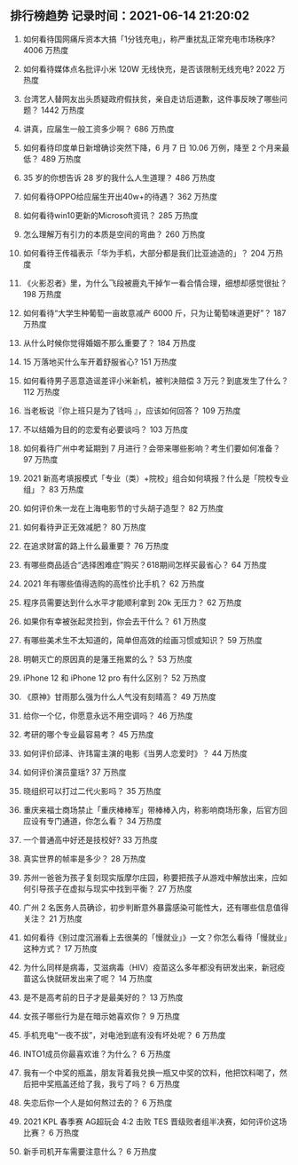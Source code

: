 
## 排行榜趋势 记录时间：2021-06-14 21:20:02
  
  1. 如何看待国网痛斥资本大搞「1分钱充电」，称严重扰乱正常充电市场秩序? 4006 万热度
    
  2. 如何看待媒体点名批评小米 120W 无线快充，是否该限制无线充电? 2022 万热度
    
  3. 台湾艺人替网友出头质疑政府假扶贫，亲自走访后道歉，这件事反映了哪些问题？ 1442 万热度
    
  4. 讲真，应届生一般工资多少啊？ 686 万热度
    
  5. 如何看待印度单日新增确诊突然下降，6 月 7 日 10.06 万例，降至 2 个月来最低？ 489 万热度
    
  6. 35 岁的你想告诉 28 岁的我什么人生道理？ 486 万热度
    
  7. 如何看待OPPO给应届生开出40w+的待遇？ 362 万热度
    
  8. 如何看待win10更新的Microsoft资讯？ 285 万热度
    
  9. 怎么理解万有引力的本质是空间的弯曲？ 260 万热度
    
  10. 如何看待王传福表示「华为手机，大部分都是我们比亚迪造的」？ 204 万热度
    
  11. 《火影忍者》里，为什么飞段被鹿丸干掉乍一看合情合理，细想却感觉很扯？ 198 万热度
    
  12. 如何看待“大学生种葡萄一亩故意减产 6000 斤，只为让葡萄味道更好”？ 187 万热度
    
  13. 从什么时候你觉得婚姻不那么重要了？ 184 万热度
    
  14. 15 万落地买什么车开着舒服省心? 151 万热度
    
  15. 如何看待男子恶意造谣差评小米新机，被判决赔偿 3 万元？到底发生了什么？ 112 万热度
    
  16. 当老板说『你上班只是为了钱吗 』，应该如何回答？ 109 万热度
    
  17. 不以结婚为目的的恋爱有必要谈吗？ 103 万热度
    
  18. 如何看待广州中考延期到 7 月进行？会带来哪些影响？考生们要如何准备？ 97 万热度
    
  19. 2021 新高考填报模式「专业（类）+院校」组合如何填报？什么是「院校专业组」？ 83 万热度
    
  20. 如何评价朱一龙在上海电影节的寸头胡子造型？ 82 万热度
    
  21. 如何看待尹正无效减肥？ 80 万热度
    
  22. 在追求财富的路上什么最重要？ 76 万热度
    
  23. 有哪些商品适合“选择困难症”购买？618期间怎样买最省心？ 64 万热度
    
  24. 2021 年有哪些值得选购的高性价比手机？ 62 万热度
    
  25. 程序员需要达到什么水平才能顺利拿到 20k 无压力？ 62 万热度
    
  26. 如果你有幸被张起灵捡到，你会去干什么？ 61 万热度
    
  27. 有哪些美术生不太知道的，简单但高效的绘画习惯或知识？ 59 万热度
    
  28. 明朝灭亡的原因真的是藩王拖累的么？ 53 万热度
    
  29. iPhone 12 和 iPhone 12 pro 有什么区别？ 52 万热度
    
  30. 《原神》甘雨那么强为什么人气没有刻晴高？ 49 万热度
    
  31. 给你一个亿，你愿意永远不用空调吗？ 46 万热度
    
  32. 考研的哪个专业最容易考？ 45 万热度
    
  33. 如何评价邱泽、许玮甯主演的电影《当男人恋爱时》？ 44 万热度
    
  34. 如何评价演员童瑶? 37 万热度
    
  35. 晓组织可以打过二代火影吗？ 35 万热度
    
  36. 重庆来福士商场禁止「重庆棒棒军」带棒棒入内，称影响商场形象，后官方回应设有专门通道，你怎么看？ 34 万热度
    
  37. 一个普通高中好还是技校好? 33 万热度
    
  38. 真实世界的帧率是多少？ 28 万热度
    
  39. 苏州一爸爸为孩子复刻现实版摩尔庄园，称要把孩子从游戏中解放出来，应如何引导孩子在虚拟与现实中找到平衡？ 27 万热度
    
  40. 广州 2 名医务人员确诊，初步判断意外暴露感染可能性大，还有哪些信息值得关注？ 21 万热度
    
  41. 如何看待《别过度沉溺看上去很美的「慢就业」》一文？你怎么看待「慢就业」这种方式？ 17 万热度
    
  42. 为什么同样是病毒，艾滋病毒（HIV）疫苗这么多年都没有研发出来，新冠疫苗这么快就研发出来了呢？ 14 万热度
    
  43. 是不是高考前的日子才是最美好的？ 13 万热度
    
  44. 女孩子哪些行为是在暗示她喜欢你？ 9 万热度
    
  45. 手机充电“一夜不拔”，对电池到底有没有坏处呢？ 6 万热度
    
  46. INTO1成员你最喜欢谁？为什么？ 6 万热度
    
  47. 我有一个中奖的瓶盖，朋友背着我兑换一瓶又中奖的饮料，他把饮料喝了，然后把中奖瓶盖还给了我，我亏了吗？ 6 万热度
    
  48. 失恋后你一个人是如何熬过去的？ 6 万热度
    
  49. 2021 KPL 春季赛 AG超玩会 4:2 击败 TES 晋级败者组半决赛，如何评价这场比赛？ 6 万热度
    
  50. 新手司机开车需要注意什么？ 6 万热度
    